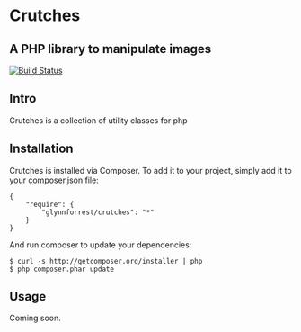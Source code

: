 # Crutches
## A PHP library to manipulate images

[![Build Status](https://travis-ci.org/glynnforrest/Crutches.png)](https://travis-ci.org/glynnforrest/Crutches)

## Intro

Crutches is a collection of utility classes for php

## Installation

Crutches is installed via Composer. To add it to your project, simply add it to your
composer.json file:

	{
		"require": {
			"glynnforrest/crutches": "*"
		}
	}

And run composer to update your dependencies:

	$ curl -s http://getcomposer.org/installer | php
	$ php composer.phar update


## Usage

Coming soon.
